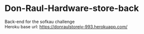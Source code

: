 # Don-Raul-Hardware-store-back
Back-end for the sofkau challenge <br/>
Heroku base url: https://donraulstorejv-993.herokuapp.com/
